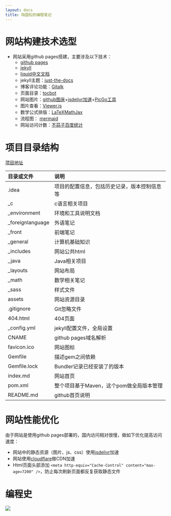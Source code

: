 ```yaml
---
layout: docs
title: 陆国松的编程笔记
---
```

# 网站构建技术选型

- 网站采用github pages搭建，主要涉及以下技术：
  - [github pages](https://docs.github.com/cn/pages)
  - [jekyll](https://jekyllrb.com/)
  - [liquid](https://github.com/Shopify/liquid/wiki)[中文文档](https://liquid.bootcss.com/)
  - jekyll主题：[just-the-docs](https://github.com/pmarsceill/just-the-docs)
  - 博客评论功能：[Gitalk](https://github.com/gitalk/gitalk)
  - 页面目录：[tocbot](https://github.com/tscanlin/tocbot)
  - 网站图片：[github图床](https://github.com/guosonglu/images)+[jsdelivr加速](https://www.jsdelivr.com/github)+[PicGo工具](https://github.com/Molunerfinn/PicGo)
  - 图片查看：[Viewer.js](https://github.com/fengyuanchen/viewerjs)
  - 数学公式排版：[LaTeX](https://www.latex-project.org/)[MathJax](http://docs.mathjax.org/en/latest/)
  - 流程图： [mermaid](https://mermaid-js.github.io/mermaid/#/)
  - 网站访问计数：[不蒜子](http://busuanzi.ibruce.info/)[百度统计](https://tongji.baidu.com/web/10000396058/welcome/login)

# 项目目录结构

[项目地址](https://github.com/guosonglu/code-notes)

| 目录或文件       | 说明                                         |
| :--------------- | :------------------------------------------- |
| .idea            | 项目的配置信息，包括历史记录，版本控制信息等 |
| _c               | c语言相关项目                                |
| _environment     | 环境和工具说明文档                           |
| _foreignlanguage | 外语笔记                                     |
| _front           | 前端笔记                                     |
| _general         | 计算机基础知识                               |
| _includes        | 网站公共html                                 |
| _java            | Java相关项目                                 |
| _layouts         | 网站布局                                     |
| _math            | 数学相关笔记                                 |
| _sass            | 样式文件                                     |
| assets           | 网站资源目录                                 |
| .gitignore       | Git忽略文件                                  |
| 404.html         | 404页面                                      |
| _config.yml      | jekyll配置文件，全局设置                     |
| CNAME            | github pages域名解析                         |
| favicon.ico      | 网站图标                                     |
| Gemfile          | 描述gem之间依赖                              |
| Gemfile.lock     | Bundler记录已经安装了的版本                  |
| index.md         | 网站首页                                     |
| pom.xml          | 整个项目基于Maven，这个pom做全局版本管理     |
| README.md        | github首页说明                               |

# 网站性能优化

由于网站是使用github pages部署的，国内访问相对很慢，做如下优化提高访问速度：

- 网站中的静态资源（图片、js、css）使用[jsdelivr](https://www.jsdelivr.com/github)加速
- 网站使用[cloudflare](https://dash.cloudflare.com/)做CDN加速
- Html页面头部添加 `<meta http-equiv="Cache-Control" content="max-age=7200" />`，防止每次刷新页面都反复获取静态文件

# 编程史

![](https://edrawcloudpubliccn.oss-cn-shenzhen.aliyuncs.com/viewer/self/1059758/share/2021-7-30/1627611901/main.svg)

